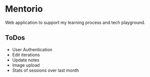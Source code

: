 # Mentorio

Web application to support my learning process and tech playground. 

## ToDos

- User Authentication
- Edit iterations
- Update notes
- Image upload
- Stats of sessions over last month